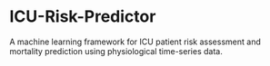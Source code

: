 # ICU-Risk-Predictor
A machine learning framework for ICU patient risk assessment and mortality prediction using physiological time-series data.
